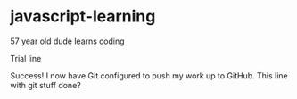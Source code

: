 # javascript-learning
57 year old dude learns coding

Trial line

Success! I now have Git configured to push my work up to GitHub.
This line with git stuff done?